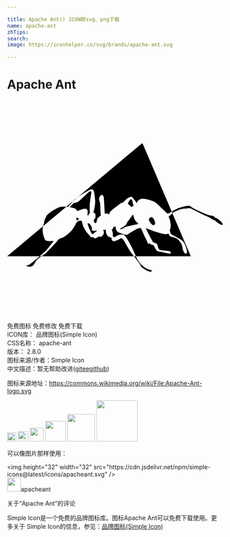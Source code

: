 ```yaml
---

title: Apache Ant() ICON转svg、png下载
name: apache-ant
zhTips: 
search: 
image: https://iconhelper.cn/svg/brands/apache-ant.svg

---
```


# Apache Ant  <small style="font-size: 60%;font-weight: 100"></small>

<div id="svg" class="svg-wrap">
<svg role="img" viewBox="0 0 24 24" xmlns="http://www.w3.org/2000/svg"><title>Apache Ant icon</title><path d="M6.802,11.885l-0.031,0.039c-0.063-0.008-0.127-0.014-0.19-0.02l0.764-0.64 C7.231,11.43,6.802,11.885,6.802,11.885z M8.543,10.385c0.388-0.228,0.696-0.402,0.696-0.402s0.057-0.01,0.127-0.01 c0.07,0,0.154,0.01,0.207,0.05c0.107,0.08,0.161,0.616,0.214,1.125c0.053,0.508-0.188,1.406-0.188,1.406l0.134,0.053 c0.134,0.054,0.134,0.576,0,0.656c-0.11,0.066-0.102,0.204-0.074,0.326c0.052,0.054,0.12,0.108,0.177,0.163 c0.018-0.012,0.034-0.023,0.044-0.034c0.08-0.081,0.067-0.187,0.161-0.469c0.047-0.141,0.209-0.262,0.386-0.36 c-0.046-0.388-0.069-1.381-0.091-1.448c-0.027-0.081-0.107-0.188-0.107-0.388c0-0.201,0.12-0.389,0.254-0.455 c0.134-0.067,0.214,0.054,0.255,0.214c0.033,0.13,0.1,1.395,0.125,1.877c0.013-0.005,0.025-0.011,0.036-0.015 c0.178-0.078,0.338-0.008,0.417,0.072c0.053-0.039,0.094-0.111,0.119-0.22c0.04-0.174,1.031-0.87,1.205-1.018 c0.051-0.043,0.144-0.071,0.26-0.073c0.139-0.159,0.344-0.379,0.49-0.476c0.241-0.161,0.482-0.161,0.482-0.161 s0.067,0.08,0.295,0.348c0.081,0.094,0.165,0.228,0.24,0.361c0.092-0.228,0.26-0.461,0.618-0.495 c0.381-0.037,1.299,0.254,1.526,0.442c0.227,0.188,0.589,0.576,0.804,0.763c0,0,0.429,0.415,0.495,0.455 c0.005,0.003,0.01,0.007,0.015,0.01c0.04-0.051,0.146-0.051,0.146-0.051c0.038-0.032,0.161-0.106,0.302-0.188l-3.24-7.59h-0.086 l-7.134,5.981C8.086,10.671,8.352,10.497,8.543,10.385z M3.817,17.421h10.291c-0.051-0.064-0.109-0.141-0.154-0.193 c-0.201-0.228-0.764-1.179-0.871-1.406c-0.107-0.228-0.348-0.495-0.469-0.388c-0.121,0.107-0.629,0.348-0.817,0.294 c-0.188-0.054-0.174-0.308-0.174-0.308s-0.094-0.147-0.228-0.147c-0.134,0-0.362-0.214-0.402-0.549 c-0.014-0.12-0.014-0.21-0.003-0.281c-0.159,0.051-0.319,0.04-0.319,0.04s-0.007,0.006-0.018,0.017 c0.068,0.054,0.112,0.132,0.112,0.224c0,0.214-0.08,0.375-0.268,0.496c-0.187,0.121-0.241-0.081-0.375,0.04 c-0.134,0.12-0.417,0.242-0.482,0.08c-0.027-0.067-0.147-0.027-0.281-0.04c-0.134-0.013-0.121-0.134-0.121-0.134 s-0.268-0.241-0.469-0.536c-0.201-0.295-0.428-0.79-0.428-1.018c0-0.227-0.214-0.161-0.348-0.134 c-0.043,0.009-0.162,0.093-0.312,0.211c-0.078,0.206-0.222,0.455-0.384,0.687c-0.281,0.402-0.857,0.857-1.218,1.004 c-0.055,0.023-0.115,0.035-0.18,0.04c-0.059,0.067-0.132,0.118-0.214,0.157c-0.122,0.225-1.241,1.344-1.307,1.436 C4.34,17.068,4.069,17.249,3.817,17.421z M4.298,16.813c0.153-0.153,0.555-0.683,0.884-1.111c-0.132,0.014-0.252,0.017-0.334,0.026 c-0.375,0.04-0.616-0.107-0.616-0.107c-0.31-0.665-0.325-1.18-0.24-1.546L0,17.421h3.621C3.936,17.148,4.21,16.901,4.298,16.813z M18.078,12.916c-0.026,0.022-0.06,0.019-0.093,0.003c0.002,0.077,0.013,0.171,0.013,0.171c0.107,0.148,0.227,0.737,0.201,1.004 c-0.023,0.229-0.085,0.399-0.102,0.443c0.012,0.048,0.024,0.092,0.036,0.133c0.067,0.228,0.053,0.268,0.094,0.268 c0.041,0,0.147,0.107,0.228,0.147c0.08,0.041,0.737,0.362,0.991,0.563c0.254,0.201,0.415,0.562,0.522,1.018 c0.107,0.455-0.013,0.469-0.12,0.455c-0.107-0.014-0.321-0.375-0.348-0.71c-0.027-0.335-0.308-0.696-0.509-0.884 c-0.201-0.188-0.75-0.268-0.83-0.308c-0.08-0.04-0.054-0.094-0.054-0.094s-0.08-0.067-0.134-0.161 c-0.011-0.019-0.027-0.056-0.045-0.103c-0.027,0.044-0.094,0.103-0.264,0.103c-0.268,0-0.911-0.201-1.286-0.321 c-0.258-0.083-0.679-0.248-0.953-0.365c0.208,0.51,0.747,1.465,0.771,1.517c0.028,0.061,0.258,0.138,0.409,0.199 c0.151,0.06,0.187,0.589,0.33,0.688c0.143,0.1,0.786,0.103,1.061,0.162c0.275,0.06,0.27,0.209,0.161,0.268 c-0.108,0.058-1.055-0.188-1.294-0.226c-0.238-0.038-0.339-0.266-0.436-0.451c-0.097-0.185-0.127-0.302-0.292-0.296 c-0.166,0.005-0.162-0.199-0.342-0.129c-0.18,0.07-0.134-0.139-0.41-0.637c-0.275-0.498-0.437-1.082-0.515-1.099 c-0.079-0.017-0.308,0.029-0.432,0.098c-0.124,0.069-0.824,0.451-0.982,0.609c-0.158,0.157-0.909-0.17-1.086-0.236 s-0.297-0.339-0.292-0.488c0.001-0.026,0.017-0.066,0.044-0.114c-0.052-0.001-0.093-0.004-0.121-0.008 c-0.188-0.027-0.174,0.04-0.227,0.188c-0.026,0.071-0.08,0.108-0.142,0.116c0.057,0.119,0.096,0.245,0.115,0.326 c0.054,0.227-0.054,0.388,0.04,0.455c0.094,0.067,0.174,0.121,0.361-0.04c0.187-0.161,0.522-0.241,0.79-0.174 c0.268,0.067,0.884,1.285,1.071,1.701c0.127,0.282,0.246,0.559,0.312,0.715h6.117l-2.048-4.797 C18.236,12.749,18.128,12.874,18.078,12.916z M9.264,10.178c-0.031,0-0.068,0.012-0.105,0.033c-0.12,0.067-0.991,0.938-1.218,1.098 c-0.228,0.161-0.549,0.187-0.549,0.187l-0.426,0.458c0.27,0.047,0.502,0.109,0.6,0.158c0.107,0.054,0.161,0.155,0.188,0.251 c0.074-0.012,0.279-0.049,0.387-0.103c0.134-0.067,0.509-0.214,0.71-0.08c0.201,0.134,0.04,0.67,0.094,0.683 c0.018,0.005,0.057,0.01,0.106,0.019c-0.019-0.131,0.148-0.247,0.148-0.247s-0.027-0.629-0.013-0.937 c0.013-0.308,0.147-1.125,0.174-1.326C9.378,10.234,9.333,10.178,9.264,10.178L9.264,10.178z M13.804,11.069 c-0.057,0-0.128,0.046-0.199,0.146c-0.087,0.122-0.14,0.255-0.188,0.362c0.13,0.075,0.257,0.183,0.368,0.333 c0.058-0.029,0.152-0.05,0.279-0.075c-0.054-0.246-0.126-0.572-0.151-0.66C13.894,11.106,13.855,11.07,13.804,11.069L13.804,11.069z M13.931,12.819c-0.116,0.25-0.343,0.483-0.541,0.78c-0.018,0.027-0.038,0.053-0.058,0.078c-0.016,0.118-0.103,0.252-0.219,0.34 c-0.295,0.223-0.636,0.341-0.509,0.383c0.128,0.041,0.296-0.1,0.497-0.207c0.201-0.107,1.291-0.327,1.291-0.327 c0.068-0.019,0.155-0.039,0.249-0.053c-0.159-0.119-0.306-0.249-0.368-0.361c-0.088-0.161-0.205-0.359-0.216-0.611 C14.017,12.838,13.973,12.83,13.931,12.819L13.931,12.819z M16.045,13.068c-0.173-0.001-0.413,0.203-0.142,0.571 c0.285,0.385,0.402,0.351,0.502,0.251c0.1-0.101,0.067-0.368-0.067-0.569c-0.134-0.201-0.134-0.234-0.268-0.251 C16.062,13.068,16.054,13.068,16.045,13.068L16.045,13.068z M7.703,13.082c-0.006,0.1-0.002,0.191,0.023,0.25 c0.015,0.035,0.019,0.079,0.015,0.13c0.099-0.074,0.189-0.147,0.284-0.193C7.904,13.206,7.769,13.123,7.703,13.082L7.703,13.082z M8.985,13.907c0.134,0.496,0.455,1.031,0.455,1.031s0.094,0.054,0.174-0.053c0.049-0.065,0.206-0.174,0.372-0.271 c-0.04-0.035-0.064-0.064-0.064-0.064s-0.174,0.094-0.375,0.027c-0.165-0.055-0.149-0.138-0.093-0.315 c-0.077-0.108-0.152-0.332-0.242-0.422c-0.076-0.076-0.174-0.077-0.28-0.099C8.951,13.791,8.968,13.846,8.985,13.907z M6.581,11.904 c-0.281-0.026-0.556-0.025-0.73,0.035c-0.429,0.147-1.352,0.696-1.5,1.031C4.23,13.245,4.1,13.484,4.088,13.784 c-0.039,0.082-0.071,0.182-0.097,0.291L6.581,11.904z M7.852,10.838c-0.24,0.172-0.446,0.336-0.501,0.417 c-0.001,0.002-0.005,0.006-0.006,0.008L7.852,10.838z M15.763,18.894c-0.268-0.094-0.616-0.321-0.656-0.388 c-0.04-0.067-0.161-0.12-0.161-0.12s-0.359-0.421-0.573-0.836c0,0-0.023-0.055-0.054-0.128h-0.211 c0.176,0.22,0.372,0.482,0.569,0.731c0.255,0.321,0.109,0.354,0.189,0.354c0.08,0,0.027,0.054,0.094,0.121 c0.067,0.067,0.429,0.281,0.522,0.348c0.094,0.067,0.482,0.201,0.535,0.161c0.054-0.04,0.08-0.174,0.08-0.174 S16.031,18.988,15.763,18.894z M23.85,13.603c0,0-0.308-0.312-0.576-0.433c-0.268-0.121-0.255-0.241-0.415-0.254 c-0.161-0.013-0.455-0.067-0.696-0.174c-0.241-0.107-0.924-0.388-1.218-0.549c-0.295-0.161-0.482-0.281-0.563-0.348 c-0.08-0.067-0.214-0.058-0.469-0.018c0,0-0.723,0.165-0.978,0.285c-0.152,0.072-0.412,0.213-0.623,0.335l0.076,0.177 c0.091-0.075,0.194-0.149,0.319-0.204c0.335-0.148,0.656-0.281,1.031-0.308c0.375-0.027,0.429-0.053,0.429-0.053 s0.174-0.027,0.375,0.08c0.201,0.107,1.393,0.71,1.567,0.777c0.174,0.067,0.442,0.188,0.63,0.335 c0.187,0.147,0.334,0.134,0.334,0.134s0.134,0.148,0.335,0.281c0.201,0.134,0.268,0.201,0.388,0.228 C23.916,13.92,24.158,14.045,23.85,13.603z M3.621,17.421c-0.499,0.432-1.104,0.931-1.252,0.972 c-0.241,0.067-0.321,0.04-0.121,0.147c0.201,0.107,0.558,0.027,0.687-0.161c0.129-0.187,0.304-0.495,0.451-0.642 c0.063-0.063,0.241-0.187,0.429-0.316H3.621z"/></svg>
</div>
<detail full-name='apache-ant'></detail>

<div class="detail-page">
<p>
<span><span class="badge-success badge">免费图标</span> <span class="badge-success badge">免费修改</span>  <span class="badge-success badge">免费下载</span> </span>
<br/>
<span>
ICON库：
<span class="badge-secondary badge">品牌图标(Simple Icon)</span> 
</span>
<br/>
<span>
CSS名称：
<span class="badge-secondary badge">apache-ant</span> 
</span>

<br/>
<span>
版本：
<span class="badge-secondary badge">2.8.0</span> 
</span>
<br/>
<span>图标来源/作者：<span class="badge-light badge">Simple Icon</span></span> 
<br/>
<span class="zh-detail">中文描述：暂无<span class="help-link"><span>帮助改进</span>(<a href="https://gitee.com/liuwave/icon-helper/edit/master/json/brands/apache-ant.json" target="_blank" rel="noopener noreferrer">gitee</a><a href="https://github.com/liuwave/icon-helper/edit/master/json/brands/apache-ant.json" target="_blank" rel="noopener noreferrer">github</a></span>)</span><br/>
</p>
</div><div class="description description alert alert-light"><p>图标来源地址：<a href="https://commons.wikimedia.org/wiki/File:Apache-Ant-logo.svg" target="_blank" rel="noopener noreferrer">https://commons.wikimedia.org/wiki/File:Apache-Ant-logo.svg</a></p></div>
<div class="alert alert-dark">
<img height="21" width="21" src="https://cdn.jsdelivr.net/npm/simple-icons@latest/icons/apacheant.svg" />
<img height="24" width="24" src="https://cdn.jsdelivr.net/npm/simple-icons@latest/icons/apacheant.svg" />
<img height="32" width="32" src="https://cdn.jsdelivr.net/npm/simple-icons@latest/icons/apacheant.svg" />
<img height="48" width="48" src="https://cdn.jsdelivr.net/npm/simple-icons@latest/icons/apacheant.svg" />
<img height="64" width="64" src="https://cdn.jsdelivr.net/npm/simple-icons@latest/icons/apacheant.svg" />
<img height="96" width="96" src="https://cdn.jsdelivr.net/npm/simple-icons@latest/icons/apacheant.svg" />

</div>
<div>
  <p>可以像图片那样使用：    
  </p>
  <div class="alert alert-primary" style="font-size: 14px">
    &lt;img height="32" width="32" src="https://cdn.jsdelivr.net/npm/simple-icons@latest/icons/apacheant.svg" /&gt;
    <copy-btn content='<img height="32" width="32" src="https://cdn.jsdelivr.net/npm/simple-icons@latest/icons/apacheant.svg" />'></copy-btn>
  </div>
  <div class="alert alert-secondary">
    <img height="32" width="32" src="https://cdn.jsdelivr.net/npm/simple-icons@latest/icons/apacheant.svg" />apacheant
    <copy-btn content="apacheant" btn-title="复制图标名称"></copy-btn>
  </div>
</div>

<Vssue title="关于“Apache Ant”的评论" >关于“Apache Ant”的评论</Vssue>


<div><p>Simple Icon是一个免费的品牌图标库。图标Apache Ant可以免费下载使用。更多关于  Simple Icon的信息，参见：<a target="_blank" href="https://iconhelper.cn/brands.html">品牌图标(Simple Icon)</a>
</p></div>
